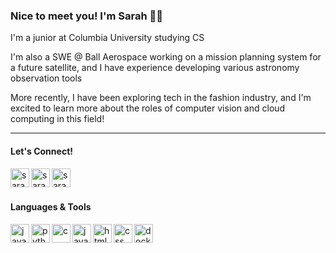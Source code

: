 ### Nice to meet you! I'm Sarah :woman_technologist:

I'm a junior at Columbia University studying CS

I'm also a SWE @ Ball Aerospace working on a mission planning system for a future satellite, and I have experience developing various astronomy observation tools

More recently, I have been exploring tech in the fashion industry, and I'm excited to learn more about the roles of computer vision and cloud computing in this field!

---

#### Let's Connect!
[<img align="left" alt="sarahtang | LinkedIn" width="30px" src="https://cdn4.iconfinder.com/data/icons/colorful-guache-social-media-logos-1/159/social-media_linkedin-1024.png">][linkedin]
[<img align="left" alt="sarahtang | Gmail" width="30px" src="https://cdn3.iconfinder.com/data/icons/colorful-guache-social-media-logos-1/154/social-media_email_new-3-512.png">][gmail]
[<img align="left" alt="sarahtang | WordPress" width="30px" src="https://cdn2.iconfinder.com/data/icons/colorful-guache-social-media-logos-1/157/social-media_wordpress-512.png">][wordpress]

[linkedin]: https://www.linkedin.com/in/sarahtang1/
[gmail]: mailto:sarah.tang@columbia.edu
[wordpress]: https://brainsproutblog.wordpress.com/

<br />
<br />

#### Languages & Tools
<picture><img align="left" alt="java" width="30px" src="https://cdn4.iconfinder.com/data/icons/logos-and-brands/512/181_Java_logo_logos-512.png"></picture>
<picture><img align="left" alt="python" width="30px" src="https://cdn4.iconfinder.com/data/icons/logos-and-brands/512/267_Python_logo-512.png"></picture>
<picture><img align="left" alt="c" width="30px" src="https://upload.wikimedia.org/wikipedia/commons/thumb/1/18/C_Programming_Language.svg/760px-C_Programming_Language.svg.png?20201031132917"></picture>
<picture><img align="left" alt="javascript" width="30px" src="https://cdn2.iconfinder.com/data/icons/designer-skills/128/code-programming-javascript-software-develop-command-language-512.png"></picture>
<picture><img align="left" alt="html" width="30px" src="https://cdn0.iconfinder.com/data/icons/HTML5/512/HTML_Logo.png"></picture>
<picture><img align="left" alt="css" width="30px" src="https://cdn1.iconfinder.com/data/icons/logotypes/32/badge-css-3-512.png"></picture>
<picture><img align="left" alt="docker" width="30px" src="https://cdn4.iconfinder.com/data/icons/logos-and-brands/512/97_Docker_logo_logos-512.png"></picture>

<!--
**sarahtang7/sarahtang7** is a ✨ _special_ ✨ repository because its `README.md` (this file) appears on your GitHub profile.

Here are some ideas to get you started:

- 🔭 I’m currently working on ...
- 🌱 I’m currently learning ...
- 👯 I’m looking to collaborate on ...
- 🤔 I’m looking for help with ...
- 💬 Ask me about ...
- 📫 How to reach me: ...
- 😄 Pronouns: ...
- ⚡ Fun fact: ...
-->
